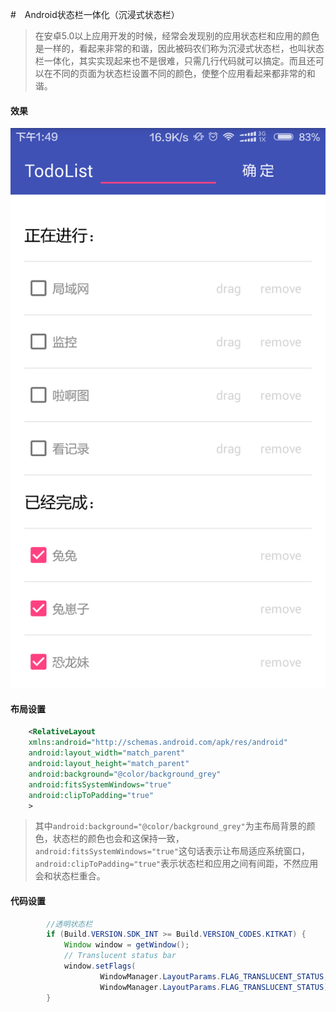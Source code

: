 #　Android状态栏一体化（沉浸式状态栏）

>  在安卓5.0以上应用开发的时候，经常会发现别的应用状态栏和应用的颜色是一样的，看起来非常的和谐，因此被码农们称为沉浸式状态栏，也叫状态栏一体化，其实实现起来也不是很难，只需几行代码就可以搞定。而且还可以在不同的页面为状态栏设置不同的颜色，使整个应用看起来都非常的和谐。

#### 效果

![沉浸式状态栏效果图](https://github.com/genius-ye/article/blob/master/photos/Android%E6%B2%89%E6%B5%B8%E5%BC%8F%E7%8A%B6%E6%80%81%E6%A0%8F.png?raw=true)

#### 布局设置

```xml
    <RelativeLayout
    xmlns:android="http://schemas.android.com/apk/res/android"
    android:layout_width="match_parent"
    android:layout_height="match_parent"
    android:background="@color/background_grey"
    android:fitsSystemWindows="true"
    android:clipToPadding="true"
    >
```

>  其中`android:background="@color/background_grey"`为主布局背景的颜色，状态栏的颜色也会和这保持一致，`android:fitsSystemWindows="true"`这句话表示让布局适应系统窗口，`android:clipToPadding="true"`表示状态栏和应用之间有间距，不然应用会和状态栏重合。

#### 代码设置

```java 
        //透明状态栏
        if (Build.VERSION.SDK_INT >= Build.VERSION_CODES.KITKAT) {
            Window window = getWindow();
            // Translucent status bar
            window.setFlags(
                    WindowManager.LayoutParams.FLAG_TRANSLUCENT_STATUS,
                    WindowManager.LayoutParams.FLAG_TRANSLUCENT_STATUS);
        }
```

